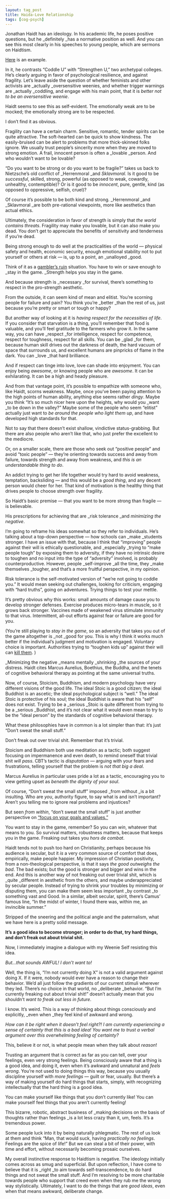 ```yaml
---
layout: tag_post
title: Haida-Love Relationship
tags: [cog-psych]
---
```


Jonathan Haidt has an ideology.  In his academic life, he poses positive questions, but he _definitely _has a normative position as well. And you can see this most clearly in his speeches to young people, which are sermons on Haidtism.

[Here](http://heterodoxacademy.org/wp-content/uploads/2015/11/haidt.transcript-of-Coddle-U-lecture.pdf) is an example.

In it, he contrasts “Coddle U” with “Strengthen U,” two archetypal colleges. He’s clearly arguing in favor of psychological resilience, and against fragility. Let’s leave aside the question of whether feminists and other activists are _actually _oversensitive weenies, and whether trigger warnings are _actually _coddling, and engage with his main point, that it is _better not to be an oversensitive weenie_.

Haidt seems to see this as self-evident. The emotionally weak are to be mocked; the emotionally strong are to be respected.

I don’t find it as obvious.

Fragility can have a certain charm. Sensitive, romantic, tender spirits can be quite attractive.  The soft-hearted can be quick to show kindness. The easily-bruised can be alert to problems that more thick-skinned folks ignore.  We usually trust people’s sincerity more when they are moved to strong emotion.  A frail, innocent person is often a _lovable _person.  And who wouldn’t want to be lovable?

“Do you want to be strong or do you want to be fragile?” takes us back to Nietzsche’s old conflict of _Herrenmoral _and _Sklavmoral_.  Is it good to be _successful_, skilled, strong, powerful (as opposed to weak, cowardly, unhealthy, contemptible)?   Or is it good to be _innocent_, pure, gentle, kind (as opposed to oppressive, selfish, cruel)?

Of course it’s possible to be both kind and strong.  _Herrenmoral _and _Sklavmoral _are both pre-rational viewpoints, more like aesthetics than actual ethics. 

Ultimately, the consideration in favor of strength is simply that _the world contains threats_.  Fragility may make you lovable, but it can also make you dead.  You don’t get to appreciate the benefits of sensitivity and tenderness if you’re dead.

Being strong enough to do well at the practicalities of the world — physical safety and health, economic security, enough emotional stability not to put yourself or others at risk — is, up to a point, an _unalloyed _good.

Think of it as a [gambler’s ruin](https://en.wikipedia.org/wiki/Gambler%27s_ruin) situation. You have to win or save enough to _stay in the game.  _Strength helps you stay in the game.

And because strength is _necessary _for survival, there’s something to respect in the pro-strength aesthetic.

From the outside, it can seem kind of mean and elitist. You’re scorning people for failure and pain? You think you’re _better _than the rest of us, just because you’re pretty or smart or tough or happy?

But another way of looking at it is _having respect for the necessities of life_.  If you consider that starvation is a thing, you’ll remember that food is valuable, and you’ll feel gratitude to the farmers who grow it. In the same way, you can have _respect _for intelligence, respect for competence, respect for toughness, respect for all skills.  You can be _glad _for them, because human skill drives out the darkness of death, the hard vacuum of space that surrounds us, and excellent humans are pinpricks of flame in the dark.  You can _love _that hard brilliance.

And if respect can tinge into love, love can shade into enjoyment. You can enjoy being _awesome_, or knowing people who are _awesome_.  It can be exhilarating.  It can be a high and heady pleasure.

And from that vantage point, it’s possible to empathize with someone who, like Haidt, scorns weakness. Maybe, once you’ve been paying attention to the high points of human ability, anything else seems rather _dingy_.  Maybe you think “It’s so much nicer here upon the heights, why would you _want _to be down in the valley?”  Maybe some of the people who seem “elitist” actually just want to _be around the people who light them up_, and have developed high standards for that.

Not to say that there doesn’t exist shallow, vindictive status-grabbing.  But there are also people who aren’t like that, who just prefer the excellent to the mediocre.

Or, on a smaller scale, there are those who seek out “positive people” and avoid “toxic people” — they’re orienting towards success and away from failure, towards strength and away from weakness, and _this is an understandable thing to do_.

An addict trying to get her life together would try hard to avoid weakness, temptation, backsliding — and this would be a _good thing_, and any decent person would cheer for her.  That kind of motivation is the healthy thing that drives people to choose strength over fragility.

So Haidt’s basic premise — that you want to be more strong than fragile — is believable.

His prescriptions for achieving that are _risk tolerance _and _minimizing the negative_.

I’m going to reframe his ideas somewhat so they refer to individuals.  He’s talking about a top-down perspective — how schools can _make _students stronger. I have an issue with that, because I think that “improving” people against their will is ethically questionable, and _especially _trying to “make people tough” by exposing them to adversity, if they have no intrinsic desire to toughen and no input into the type of “adversity” involved, is probably counterproductive.  However, people _self-improve _all the time, they _make themselves _tougher, and that’s a more fruitful perspective, in my opinion.

Risk tolerance is the self-motivated version of “we’re not going to coddle you.” It would mean seeking out challenges, looking for criticism, engaging with “hard truths”, going on adventures.  Trying things to test your mettle.

It’s pretty obvious why this works: small amounts of damage cause you to develop stronger defenses. Exercise produces micro-tears in muscle, so it grows back stronger.  Vaccines made of weakened virus stimulate immunity to that virus.  Intermittent, all-out efforts against fear or failure are good for you.

(You’re still playing to _stay in the game_, so an adversity that takes you out of the game altogether is _not _good for you. This is why I think it works much better if the individual’s judgment and motivation is engaged.  Voluntary choice is important. Authorities trying to “toughen kids up” against their will can [kill them](http://www.theatlantic.com/health/archive/2014/08/when-wilderness-boot-camps-take-tough-love-too-far/375582/). )

_Minimizing the negative _means mentally _shrinking _the sources of your distress. Haidt cites Marcus Aurelius, Boethius, the Buddha, and the tenets of cognitive behavioral therapy as pointing at the same universal truths.

Now, of course, Stoicism, Buddhism, and modern psychology have very different visions of the good life. The ideal Stoic is a good citizen; the ideal Buddhist is an ascetic; the ideal psychological subject is “well.”  The ideal Stoic is protective of his soul; the ideal Buddhist is aware that his “self” does not exist.  Trying to be a _serious _Stoic is quite different from trying to be a _serious _Buddhist, and it’s not clear what it would even mean to try to be the “ideal person” by the standards of cognitive behavioral therapy.

What these philosophies have in common is a lot simpler than that: it’s just “Don’t sweat the small stuff.”

Don’t freak out over trivial shit. Remember that it’s trivial.

Stoicism and Buddhism both use meditation as a tactic; both suggest focusing on impermanence and even death, to remind oneself that trivial shit _will pass_.  CBT’s tactic is _disputation_ — arguing with your fears and frustrations, telling yourself that the problem is _not that big a deal_.

Marcus Aurelius in particular uses pride a lot as a tactic, encouraging you to view getting upset as _beneath the dignity of your soul_.

Of course, “Don’t sweat the small stuff” imposed _from without _is a bit insulting.  Who are _you_, authority figure, to say what is and isn’t important?  Aren’t you telling me to ignore real problems and injustices?

But seen _from within_, “don’t sweat the small stuff” is just another perspective on [“focus on your goals and values.”](https://srconstantin.wordpress.com/2015/05/04/values-affirmation-is-powerful/)

You want to stay in the game, remember? So you can _win_, whatever that means to you.  So survival matters, robustness matters, because that keeps you in the game.  Freaking out takes you _hors de combat_.

Haidt tends not to push too hard on Christianity, perhaps because his audience is secular, but it _is_ a very common source of comfort that does, empirically, make people happier.  My impression of Christian positivity, from a non-theological perspective, is that it says _the good outweighs the bad_. The bad exists; but the good is stronger and bigger and wins in the end.  And this is another way of not freaking out over trivial shit, which is _quite _different in aesthetic from the others, and maybe underappreciated by secular people.  Instead of trying to shrink your troubles by minimizing or disputing them, you can make them seem less important _by contrast _to something vast and Good. In a similar, albeit secular, spirit, there’s Camus’ famous line, “In the midst of winter, I found there was, within me, an invincible summer.”

Stripped of the sneering and the political angle and the paternalism, what we have here is a pretty solid message.

**It’s a good idea to become stronger; in order to do that, try hard things, and don’t freak out about trivial shit.**

Now, I immediately imagine a dialogue with my Weenie Self resisting this idea.

_But…that sounds AWFUL!  I don’t want to!_

Well, the thing is, “I’m not currently doing X” is not a valid argument against doing X. If it were, nobody would ever have a reason to change their behavior.  We’d all just follow the gradients of our current stimuli wherever they led.  There’s no choice in that world, no _deliberate _behavior. “But I’m currently freaking out about trivial shit!” doesn’t actually mean that you shouldn’t _want to freak out less_ _in future_.

I know. It’s weird.  This is a way of thinking about things consciously and explicitly, _even when _they feel kind of awkward and wrong.

_How can it be right when it doesn’t feel right?!  I am currently experiencing a sense of certainty that this is a bad idea! You want me to trust a verbal argument over this overwhelming feeling of certainty?_

This, believe it or not, is what people mean when they talk about _reason_!

Trusting an argument that is correct as far as you can tell, over your feelings, even very strong feelings.  Being consciously aware that a thing is a good idea, and doing it, even when it’s awkward and unnatural and _feels wrong_.  You’re not used to doing things this way, because you usually discipline yourself with _more feelings_ — guilt or fear, usually.  But there’s a way of making yourself do hard things that starts, simply, with recognizing intellectually that the hard thing is a good idea.

You can make yourself like things that you don’t currently like!  You can make yourself feel things that you aren’t currently feeling!

This bizarre, robotic, abstract business of _making decisions on the basis of thoughts rather than feelings _is a lot less crazy than it, um, feels.  It’s a tremendous power.

Some people luck into it by being naturally phlegmatic. The rest of us look at them and think “Man, that would suck, having _practically no feelings_.  Feelings are the spice of life!”  But we can steal a bit of their power, with time and effort, without necessarily becoming prosaic ourselves.

My overall instinctive response to Haidtism is negative.  The ideology initially comes across as smug and superficial.  But upon reflection, I have come to believe that it is _right _to aim towards self-transcendence, to do hard things and not sweat the small stuff. And I’m resolving to be more charitable towards people who support that creed even when they rub me the wrong way stylistically.  Ultimately, I want to do the things that are _good ideas_, even when that means awkward, deliberate change.
